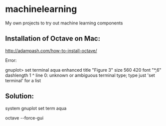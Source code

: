 # machinelearning
My own projects to try out machine learning components

Installation of Octave on Mac:
--------------------------------
http://adampash.com/how-to-install-octave/

Error:


gnuplot> set terminal aqua enhanced title "Figure 3" size 560 420  font "*,6" dashlength 1
                      ^
         line 0: unknown or ambiguous terminal type; type just 'set terminal' for a list
         
Solution:
---------

system gnuplot
set term aqua

octave --force-gui

